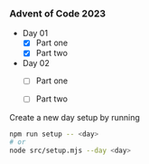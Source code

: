 ### Advent of Code 2023

- Day 01
  - [x] Part one
  - [x] Part two
- Day 02
  - [ ] Part one
  - [ ] Part two


Create a new day setup by running
```bash
npm run setup -- <day>
# or
node src/setup.mjs --day <day>
```
